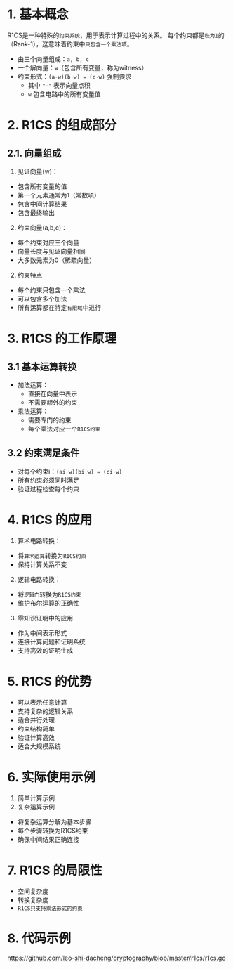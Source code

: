 # 1. 基本概念
R1CS是一种特殊的`约束系统`，用于表示计算过程中的关系。
每个约束都是`秩为1`的（Rank-1），这意味着约束中`只包含一个乘法项`。
- 由三个向量组成：`a, b, c`
- 一个解向量：`w`（包含所有变量，称为witness）
- 约束形式：`(a·w)(b·w) = (c·w)`  强制要求
  - 其中 `"·"` 表示向量点积
  - `w` 包含电路中的所有变量值
# 2. R1CS 的组成部分
## 2.1. 向量组成
1. 见证向量(w)：
  - 包含所有变量的值
  - 第一个元素通常为1（常数项）
  - 包含中间计算结果
  - 包含最终输出
2. 约束向量(a,b,c)：
  - 每个约束对应三个向量
  - 向量长度与见证向量相同
  - 大多数元素为0（稀疏向量）
2. 约束特点
  - 每个约束只包含一个乘法
  - 可以包含多个加法
  - 所有运算都在特定`有限域`中进行

# 3.  R1CS 的工作原理
## 3.1 基本运算转换
  - 加法运算：
    - 直接在向量中表示
    - 不需要额外的约束
  - 乘法运算：
    - 需要专门的约束
    - 每个乘法对应一个`R1CS约束`
## 3.2 约束满足条件
  - 对每个约束i：`(ai·w)(bi·w) = (ci·w)`
  - 所有约束必须同时满足
  - 验证过程检查每个约束
# 4. R1CS 的应用
1.   算术电路转换：
  - 将`算术运算`转换为`R1CS约束`
  - 保持计算关系不变
2. 逻辑电路转换：
  - 将`逻辑门`转换为`R1CS约束`
  - 维护布尔运算的正确性
3. 零知识证明中的应用
  - 作为中间表示形式
  - 连接计算问题和证明系统
  - 支持高效的证明生成
# 5. R1CS 的优势
  - 可以表示任意计算
  - 支持复杂的逻辑关系
  - 适合并行处理
  - 约束结构简单
  - 验证计算高效
  - 适合大规模系统
# 6. 实际使用示例
1. 简单计算示例
2. 复杂运算示例
  - 将复杂运算分解为基本步骤
  - 每个步骤转换为R1CS约束
  - 确保中间结果正确连接
# 7. R1CS 的局限性
  - 空间复杂度
  - 转换复杂度
  - `R1CS只支持乘法形式的约束`
# 8. 代码示例
https://github.com/leo-shi-dacheng/cryptography/blob/master/r1cs/r1cs.go